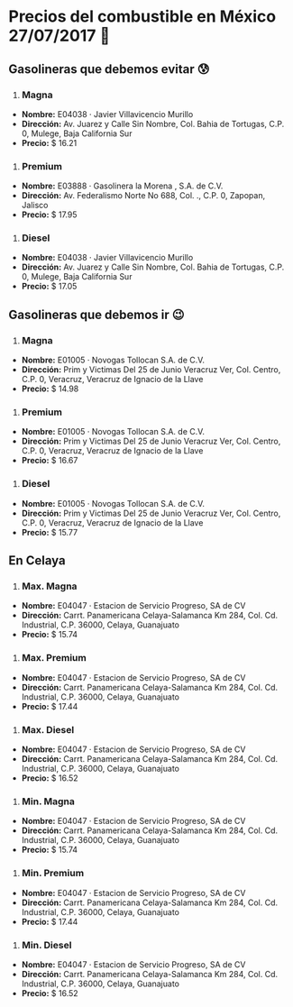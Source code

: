 # Precios del combustible en México 27/07/2017 :car:

## Gasolineras que debemos evitar :cold_sweat:
1. ### Magna
  * **Nombre:** E04038 · Javier Villavicencio Murillo
  * **Dirección:** Av. Juarez y Calle Sin Nombre, Col. Bahia de Tortugas, C.P. 0, Mulege, Baja California Sur
  * **Precio:** $ 16.21

1. ### Premium
  * **Nombre:** E03888 · Gasolinera la Morena , S.A. de C.V.                                                                                     
  * **Dirección:** Av. Federalismo Norte No 688, Col. ., C.P. 0, Zapopan, Jalisco
  * **Precio:** $ 17.95

1. ### Diesel
  * **Nombre:** E04038 · Javier Villavicencio Murillo
  * **Dirección:** Av. Juarez y Calle Sin Nombre, Col. Bahia de Tortugas, C.P. 0, Mulege, Baja California Sur
  * **Precio:** $ 17.05


## Gasolineras que debemos ir :wink:
1. ### Magna
  * **Nombre:** E01005 · Novogas Tollocan S.A. de C.V.
  * **Dirección:** Prim y Victimas Del 25 de Junio  Veracruz Ver, Col. Centro, C.P. 0, Veracruz, Veracruz de Ignacio de la Llave
  * **Precio:** $ 14.98

1. ### Premium
  * **Nombre:** E01005 · Novogas Tollocan S.A. de C.V.
  * **Dirección:** Prim y Victimas Del 25 de Junio  Veracruz Ver, Col. Centro, C.P. 0, Veracruz, Veracruz de Ignacio de la Llave
  * **Precio:** $ 16.67

1. ### Diesel
  * **Nombre:** E01005 · Novogas Tollocan S.A. de C.V.
  * **Dirección:** Prim y Victimas Del 25 de Junio  Veracruz Ver, Col. Centro, C.P. 0, Veracruz, Veracruz de Ignacio de la Llave
  * **Precio:** $ 15.77


## En Celaya
1. ### Max. Magna
  * **Nombre:** E04047 · Estacion de Servicio Progreso, SA de CV
  * **Dirección:** Carrt. Panamericana Celaya-Salamanca Km 284, Col. Cd. Industrial, C.P. 36000, Celaya, Guanajuato
  * **Precio:** $ 15.74

1. ### Max. Premium
  * **Nombre:** E04047 · Estacion de Servicio Progreso, SA de CV
  * **Dirección:** Carrt. Panamericana Celaya-Salamanca Km 284, Col. Cd. Industrial, C.P. 36000, Celaya, Guanajuato
  * **Precio:** $ 17.44

1. ### Max. Diesel
  * **Nombre:** E04047 · Estacion de Servicio Progreso, SA de CV
  * **Dirección:** Carrt. Panamericana Celaya-Salamanca Km 284, Col. Cd. Industrial, C.P. 36000, Celaya, Guanajuato
  * **Precio:** $ 16.52
1. ### Min. Magna
  * **Nombre:** E04047 · Estacion de Servicio Progreso, SA de CV
  * **Dirección:** Carrt. Panamericana Celaya-Salamanca Km 284, Col. Cd. Industrial, C.P. 36000, Celaya, Guanajuato
  * **Precio:** $ 15.74

1. ### Min. Premium
  * **Nombre:** E04047 · Estacion de Servicio Progreso, SA de CV
  * **Dirección:** Carrt. Panamericana Celaya-Salamanca Km 284, Col. Cd. Industrial, C.P. 36000, Celaya, Guanajuato
  * **Precio:** $ 17.44

1. ### Min. Diesel
  * **Nombre:** E04047 · Estacion de Servicio Progreso, SA de CV
  * **Dirección:** Carrt. Panamericana Celaya-Salamanca Km 284, Col. Cd. Industrial, C.P. 36000, Celaya, Guanajuato
  * **Precio:** $ 16.52